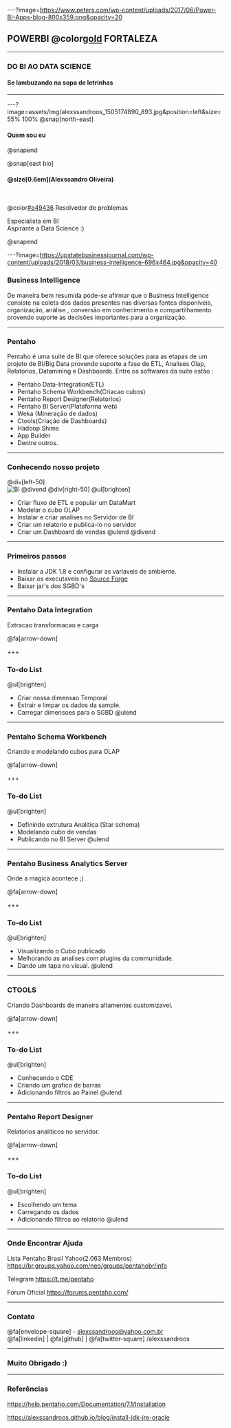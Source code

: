 ---?image=https://www.peters.com/wp-content/uploads/2017/06/Power-BI-Apps-blog-800x359.png&opacity=20

## POWERBI @color[gold](TALKS) FORTALEZA
___
### DO BI AO DATA SCIENCE

#### Se lambuzando na sopa de letrinhas
---
---?image=assets/img/alexssandroos_1505174890_893.jpg&position=left&size=55% 100% 
@snap[north-east]
<h4>Quem sou eu </h4>
@snapend

@snap[east bio]

#### @size[0.6em](Alexssandro Oliveira)

<br>

@color[#e49436](Entusiasta) Resolvedor de problemas

Especialista em BI 
<br>
Aspirante a Data Science :)
<br>

@snapend

---?image=https://upstatebusinessjournal.com/wp-content/uploads/2018/03/business-intelligence-696x464.jpg&opacity=40
### Business Intelligence

De maneira bem resumida pode-se afirmar que o Business Intelligence consiste na coleta dos dados presentes nas diversas fontes disponíveis, organização, análise , conversão em conhecimento e compartilhamento provendo suporte as decisões importantes para a organização.

---
### Pentaho 

Pentaho é uma suite de BI que oferece soluções para as etapas de um projeto de BI/Big Data provendo suporte a fase de ETL, Analises Olap, Relatorios, Datamining e Dashboards.  Entre os softwares da suite estão :

- Pentaho Data-Integration(ETL)
- Pentaho Schema Workbench(Criacao cubos)
- Pentaho Report Designer(Relatorios)
- Pentaho BI Server(Plataforma web)
- Weka (Mineração de dados)
- Ctools(Criação de Dashboards)
- Hadoop Shims
- App Builder
- Dentre outros.

---
### Conhecendo nosso projeto
@div[left-50]
<br>
![BI](https://pragmaticworks.com/portals/1/Consulting/Consulting-Laptop-Icons-Business-Intelligence.png)
@divend
@div[right-50]
@ul[brighten]
- Criar fluxo de ETL e popular um DataMart
- Modelar o cubo OLAP 
- Instalar e criar analises no Servidor de BI
- Criar um relatorio e publica-lo no servidor
- Criar um Dashboard de vendas
@ulend
@divend

---
### Primeiros passos
- Instalar a JDK 1.8 e configurar as variaveis de ambiente.
- Baixar os executaveis no [Source Forge](sourceforge.net/projects/pentaho)
- Baixar jar's dos SGBD's

---
### Pentaho Data Integration

Extracao transformacao e carga 

@fa[arrow-down]

+++
### To-do List

@ul[brighten]
- Criar nossa dimensao Temporal
- Extrair e limpar os dados da sample.
- Carregar dimensoes para o SGBD
@ulend

---
### Pentaho Schema Workbench

Criando e modelando cubos para OLAP

@fa[arrow-down]

+++
### To-do List

@ul[brighten]
- Definindo extrutura Analitica (Star schema)
- Modelando cubo de vendas
- Publicando no BI Server
@ulend

---
### Pentaho Business Analytics Server

Onde a magica acontece ;)

@fa[arrow-down]

+++
### To-do List

@ul[brighten]
- Visualizando o Cubo publicado
- Melhorando as analises com plugins da communidade.
- Dando um tapa no visual.
@ulend

---
### CTOOLS

Criando Dashboards de maneira altamentes customizavel.

@fa[arrow-down]

+++
### To-do List

@ul[brighten]
- Conhecendo o CDE
- Criando um grafico de barras 
- Adicionando filtros ao Painel
@ulend

---
### Pentaho Report Designer

Relatorios analiticos no servidor.

@fa[arrow-down]

+++
### To-do List

@ul[brighten]
- Escolhendo um tema
- Carregando os dados 
- Adicionando filtros ao relatorio
@ulend

---
### Onde Encontrar Ajuda

Lista Pentaho Brasil Yahoo(2.063 Membros)
https://br.groups.yahoo.com/neo/groups/pentahobr/info

Telegram 
https://t.me/pentaho

Forum Oficial
https://forums.pentaho.com/

---
### Contato
@fa[envelope-square] - alexssandroos@yahoo.com.br
<br>
@fa[linkedin] | @fa[github] | @fa[twitter-square] /alexssandroos

---
### Muito Obrigado :)

---
### Referências

https://help.pentaho.com/Documentation/7.1/Installation

https://alexssandroos.github.io/blog/install-jdk-jre-oracle
